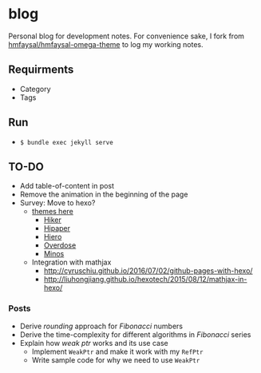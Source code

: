 # blog
Personal blog for development notes.
For convenience sake, I fork from
[hmfaysal/hmfaysal-omega-theme](https://github.com/hmfaysal/hmfaysal-omega-theme)
to log my working notes.

## Requirments
- Category
- Tags

## Run
- ```$ bundle exec jekyll serve```

## TO-DO
- Add table-of-content in post
- Remove the animation in the beginning of the page
- Survey: Move to hexo?
  - [themes here](https://hexo.io/themes/)
    - [Hiker](https://itimetraveler.github.io/hexo-theme-hiker/)
    - [Hipaper](https://itimetraveler.github.io/hexo-theme-hipaper/)
    - [Hiero](https://itimetraveler.github.io/hexo-theme-hiero/)
    - [Overdose](https://hyunseob.github.io/)
    - [Minos](http://blog.zhangruipeng.me/hexo-theme-minos/)
  - Integration with mathjax
    - http://cyruschiu.github.io/2016/07/02/github-pages-with-hexo/
    - http://liuhongjiang.github.io/hexotech/2015/08/12/mathjax-in-hexo/

### Posts
- Derive _rounding_ approach for _Fibonacci_ numbers
- Derive the time-complexity for different algorithms in _Fibonacci_ series
- Explain how _weak ptr_ works and its use case
  - Implement ```WeakPtr``` and make it work with my ```RefPtr```
  - Write sample code for why we need to use ```WeakPtr```
